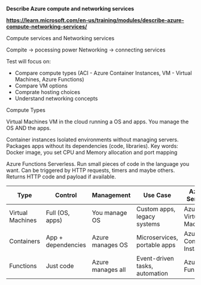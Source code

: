 **Describe Azure compute and networking services**

**https://learn.microsoft.com/en-us/training/modules/describe-azure-compute-networking-services/**

Compute services and Networking services

Compite -> pocessing power
Networking -> connecting services

Test will focus on:
- Compare compute types (ACI - Azure Container Instances, VM - Virtual Machines, Azure Functions)
- Compare VM options
- Comprate hosting choices
- Understand networking concepts

Compute Types

Virtual Machines
VM in the cloud running a OS and apps. You manage the OS AND the apps.

Container instances
Isolated environments without managing servers. Packages apps without its dependencies (code, libraries).
Key words: Docker image, you set CPU and Memory allocation and port mapping

Azure Functions
Serverless. Run small pieces of code in the language you want. Can be triggered by HTTP requests, timers and maybe others. Returns HTTP code and payload if available.

| **Type**            | **Control**       | **Management**       | **Use Case**                     | **Azure Service**          |
|--------------------|-------------------|---------------------|---------------------------------|---------------------------|
| Virtual Machines   | Full (OS, apps)   | You manage OS       | Custom apps, legacy systems     | Azure Virtual Machines    |
| Containers         | App + dependencies| Azure manages OS    | Microservices, portable apps    | Azure Container Instances |
| Functions          | Just code         | Azure manages all   | Event-driven tasks, automation  | Azure Functions           |